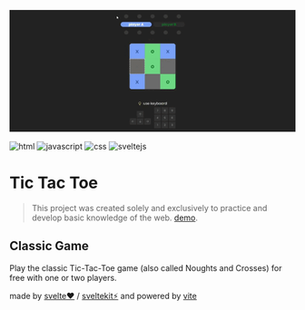 [![Tic Tac Toe game](./assest/tictactoe.gif)](https://tictactoe-dangelomedinag.vercel.app)

![html](https://img.shields.io/static/v1?label=web&message=html&color=orange)
![javascript](https://img.shields.io/static/v1?label=web&message=javascript&color=yellow)
![css](https://img.shields.io/static/v1?label=web&message=css&color=yellow)
![sveltejs](https://img.shields.io/static/v1?label=framework&message=sveltejs&color=orange)

# Tic Tac Toe

> This project was created solely and exclusively to practice and develop basic knowledge of the web. [demo](https://tictactoe-dangelomedinag.vercel.app).

## Classic Game

Play the classic Tic-Tac-Toe game (also called Noughts and Crosses) for free with one or two players.

made by [svelte❤️](https://kit.svelte.dev) / [sveltekit⚡](https://svelte.dev) and powered by [vite](https://kit.svelte.dev)
